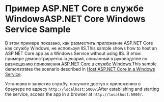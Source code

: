 # <a name="aspnet-core-windows-service-sample"></a><span data-ttu-id="56368-101">Пример ASP.NET Core в службе Windows</span><span class="sxs-lookup"><span data-stu-id="56368-101">ASP.NET Core Windows Service Sample</span></span>

<span data-ttu-id="56368-102">В этом примере показано, как разместить приложение ASP.NET Core как службу Windows, не используя IIS.</span><span class="sxs-lookup"><span data-stu-id="56368-102">This sample shows how to host an ASP.NET Core app as a Windows Service without using IIS.</span></span> <span data-ttu-id="56368-103">В этом примере демонстрируется сценарий, описанный в руководстве по [размещению приложения ASP.NET Core в службе Windows](https://docs.microsoft.com/aspnet/core/host-and-deploy/windows-service).</span><span class="sxs-lookup"><span data-stu-id="56368-103">This sample demonstrates the scenario described in [Host ASP.NET Core in a Windows Service](https://docs.microsoft.com/aspnet/core/host-and-deploy/windows-service).</span></span>

<span data-ttu-id="56368-104">Установив и запустив службу, получите доступ к приложению в браузере по адресу `http://localhost:5000/`.</span><span class="sxs-lookup"><span data-stu-id="56368-104">After establishing and starting the service, access the app in a browser at `http://localhost:5000/`.</span></span>
